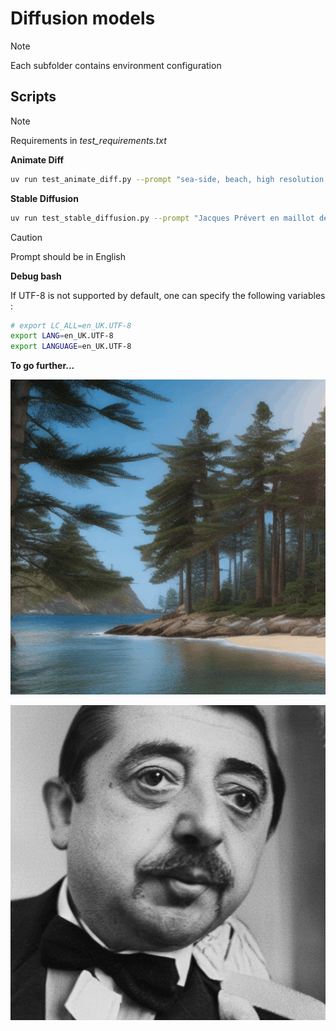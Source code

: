 # Diffusion models

> [!NOTE]
> Each subfolder contains environment configuration


## Scripts

> [!NOTE]
> Requirements in *test_requirements.txt*

**Animate Diff**

```bash
uv run test_animate_diff.py --prompt "sea-side, beach, high resolution, pine trees, waves"
```


**Stable Diffusion**

```bash
uv run test_stable_diffusion.py --prompt "Jacques Prévert en maillot de bain"
```

> [!CAUTION]
> Prompt should be in English

**Debug bash**

If UTF-8 is not supported by default, one can specify the following variables :

```bash
# export LC_ALL=en_UK.UTF-8
export LANG=en_UK.UTF-8
export LANGUAGE=en_UK.UTF-8
```

**To go further...**

![image](img/sea_side_beach.gif)

![image](img/jp_bowtie.png)

